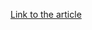 [Link to the article](https://www.sentinelone.com/labs/labscon23-replay-they-spilled-oil-in-my-health-boosting-smoothie/)
